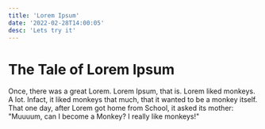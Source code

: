 ```yaml
---
title: 'Lorem Ipsum'
date: '2022-02-28T14:00:05'
desc: 'Lets try it'
---
```


# The Tale of Lorem Ipsum
Once, there was a great Lorem. Lorem Ipsum, that is. Lorem liked monkeys. A lot. Infact, it liked monkeys that much, that it wanted to be a monkey itself.
That one day, after Lorem got home from School, it asked its mother: "Muuuum, can I become a Monkey? I really like monkeys!"